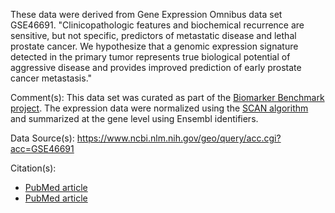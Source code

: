 These data were derived from Gene Expression Omnibus data set GSE46691. "Clinicopathologic features and biochemical recurrence are sensitive, but not specific, predictors of metastatic disease and lethal prostate cancer.  We hypothesize that a genomic expression signature detected in the primary tumor represents true biological potential of aggressive disease and provides improved prediction of early prostate cancer metastasis."

Comment(s): This data set was curated as part of the [Biomarker Benchmark project](https://osf.io/ssk3t/). The expression data were normalized using the [SCAN algorithm](https://bioconductor.org/packages/release/bioc/html/SCAN.UPC.html) and summarized at the gene level using Ensembl identifiers.

Data Source(s): https://www.ncbi.nlm.nih.gov/geo/query/acc.cgi?acc=GSE46691 

Citation(s): 
* [PubMed article](https://www.ncbi.nlm.nih.gov/pubmed/23826159)
* [PubMed article](https://www.ncbi.nlm.nih.gov/pubmed/26631616)
